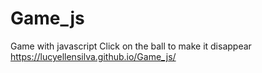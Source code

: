 # Game_js
Game with javascript
Click on the ball to make it disappear
https://lucyellensilva.github.io/Game_js/
